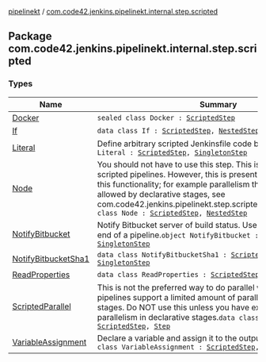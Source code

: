 [pipelinekt](../index.md) / [com.code42.jenkins.pipelinekt.internal.step.scripted](./index.md)

## Package com.code42.jenkins.pipelinekt.internal.step.scripted

### Types

| Name | Summary |
|---|---|
| [Docker](-docker/index.md) | `sealed class Docker : `[`ScriptedStep`](../com.code42.jenkins.pipelinekt.core.step/-scripted-step/index.md) |
| [If](-if/index.md) | `data class If : `[`ScriptedStep`](../com.code42.jenkins.pipelinekt.core.step/-scripted-step/index.md)`, `[`NestedStep`](../com.code42.jenkins.pipelinekt.core.step/-nested-step/index.md) |
| [Literal](-literal/index.md) | Define arbitrary scripted Jenkinsfile code blocks`data class Literal : `[`ScriptedStep`](../com.code42.jenkins.pipelinekt.core.step/-scripted-step/index.md)`, `[`SingletonStep`](../com.code42.jenkins.pipelinekt.core.step/-singleton-step/index.md) |
| [Node](-node/index.md) | You should not have to use this step.  This is from the old scripted pipelines.  However, this is present for users who require this functionality; for example parallelism that exceeds the max allowed by declarative stages, see com.code42.jenkins.pipelinekt.step.scripted.ScriptedParallel`data class Node : `[`ScriptedStep`](../com.code42.jenkins.pipelinekt.core.step/-scripted-step/index.md)`, `[`NestedStep`](../com.code42.jenkins.pipelinekt.core.step/-nested-step/index.md) |
| [NotifyBitbucket](-notify-bitbucket/index.md) | Notify Bitbucket server of build status.  Use at the beginning and end of a pipeline.`object NotifyBitbucket : `[`ScriptedStep`](../com.code42.jenkins.pipelinekt.core.step/-scripted-step/index.md)`, `[`SingletonStep`](../com.code42.jenkins.pipelinekt.core.step/-singleton-step/index.md) |
| [NotifyBitbucketSha1](-notify-bitbucket-sha1/index.md) | `data class NotifyBitbucketSha1 : `[`ScriptedStep`](../com.code42.jenkins.pipelinekt.core.step/-scripted-step/index.md)`, `[`SingletonStep`](../com.code42.jenkins.pipelinekt.core.step/-singleton-step/index.md) |
| [ReadProperties](-read-properties/index.md) | `data class ReadProperties : `[`ScriptedStep`](../com.code42.jenkins.pipelinekt.core.step/-scripted-step/index.md)`, `[`SingletonStep`](../com.code42.jenkins.pipelinekt.core.step/-singleton-step/index.md) |
| [ScriptedParallel](-scripted-parallel/index.md) | This is not the preferred way to do parallel work.  Hover, pipelines support a limited amount of parallelism in declarative stages.  Do NOT use this unless you have exceeded the max parallelism in declarative stages.`data class ScriptedParallel : `[`ScriptedStep`](../com.code42.jenkins.pipelinekt.core.step/-scripted-step/index.md)`, `[`Step`](../com.code42.jenkins.pipelinekt.core.step/-step/index.md) |
| [VariableAssignment](-variable-assignment/index.md) | Declare a variable and assign it to the output of some steps`data class VariableAssignment : `[`ScriptedStep`](../com.code42.jenkins.pipelinekt.core.step/-scripted-step/index.md)`, `[`NestedStep`](../com.code42.jenkins.pipelinekt.core.step/-nested-step/index.md) |
